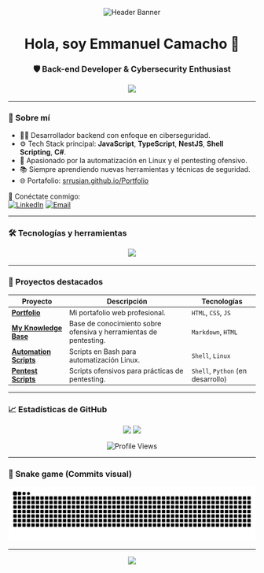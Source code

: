 <p align="center">
  <img src="./assets/banner_capsule_header.svg" alt="Header Banner" />
</p>

<h1 align="center">Hola, soy Emmanuel Camacho 👋</h1>
<h3 align="center">🛡️ Back-end Developer & Cybersecurity Enthusiast</h3>

<p align="center">
  <img src="https://readme-typing-svg.herokuapp.com/?lines=Building+secure+systems+with+NestJS+and+TypeScript;Pentester+in+training;Always+learning...&center=true&width=500&height=45">
</p>

---

### 🧠 Sobre mí

- 👨‍💻 Desarrollador backend con enfoque en ciberseguridad.
- ⚙️ Tech Stack principal: **JavaScript**, **TypeScript**, **NestJS**, **Shell Scripting**, **C#**.
- 🐧 Apasionado por la automatización en Linux y el pentesting ofensivo.
- 📚 Siempre aprendiendo nuevas herramientas y técnicas de seguridad.
- 🌐 Portafolio: [srrusian.github.io/Portfolio](https://srrusian.github.io/Portfolio)

🔗 Conéctate conmigo:  
[![LinkedIn](https://img.shields.io/badge/LinkedIn-blue?logo=linkedin&logoColor=white)](https://www.linkedin.com/in/tuusuario)
[![Email](https://img.shields.io/badge/Email-D14836?logo=gmail&logoColor=white)](mailto:sr.rusian@gmail.com)

---

### 🛠 Tecnologías y herramientas

<p align="center">
  <img src="https://skillicons.dev/icons?i=js,ts,nestjs,nodejs,bash,linux,html,css,git,github,vscode,csharp" />
</p>

---

### 📂 Proyectos destacados

| Proyecto                                                                 | Descripción                                                       | Tecnologías                       |
| ------------------------------------------------------------------------ | ----------------------------------------------------------------- | --------------------------------- |
| [**Portfolio**](https://github.com/SrRusian/Portfolio)                   | Mi portafolio web profesional.                                    | `HTML`, `CSS`, `JS`               |
| [**My Knowledge Base**](https://github.com/SrRusian/My_Knowledge_Base)   | Base de conocimiento sobre ofensiva y herramientas de pentesting. | `Markdown`, `HTML`                |
| [**Automation Scripts**](https://github.com/SrRusian/Automation_Scripts) | Scripts en Bash para automatización Linux.                        | `Shell`, `Linux`                  |
| [**Pentest Scripts**](https://github.com/SrRusian/Pentest_Scripts)       | Scripts ofensivos para prácticas de pentesting.                   | `Shell`, `Python` (en desarrollo) |

---

### 📈 Estadísticas de GitHub

<p align="center">
  <img src="https://github-readme-stats.vercel.app/api?username=SrRusian&show_icons=true&theme=radical" />
  <img src="https://github-readme-stats.vercel.app/api/top-langs/?username=SrRusian&layout=compact&theme=radical" />
</p>

<p align="center">
  <img src="https://komarev.com/ghpvc/?username=SrRusian&label=Profile+views" alt="Profile Views" />
</p>

---

### 🐍 Snake game (Commits visual)

![Snake animation](https://github.com/SrRusian/SrRusian/blob/output/github-contribution-grid-snake.svg)

---

<p align="center">
  <img src="https://capsule-render.vercel.app/api?type=waving&color=gradient&height=100&section=footer"/>
</p>
